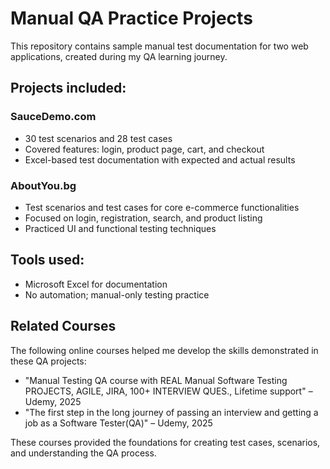 # Manual QA Practice Projects

This repository contains sample manual test documentation for two web applications, created during my QA learning journey.

## Projects included:

###  SauceDemo.com
- 30 test scenarios and 28 test cases
- Covered features: login, product page, cart, and checkout
- Excel-based test documentation with expected and actual results

###  AboutYou.bg
- Test scenarios and test cases for core e-commerce functionalities
- Focused on login, registration, search, and product listing
- Practiced UI and functional testing techniques

## Tools used:
- Microsoft Excel for documentation
- No automation; manual-only testing practice

## Related Courses

The following online courses helped me develop the skills demonstrated in these QA projects:

- "Manual Testing QA course with REAL Manual Software Testing PROJECTS, AGILE, JIRA, 100+ INTERVIEW QUES., Lifetime support" – Udemy, 2025
- "The first step in the long journey of passing an interview and getting a job as a Software Tester(QA)" – Udemy, 2025

These courses provided the foundations for creating test cases, scenarios, and understanding the QA process.